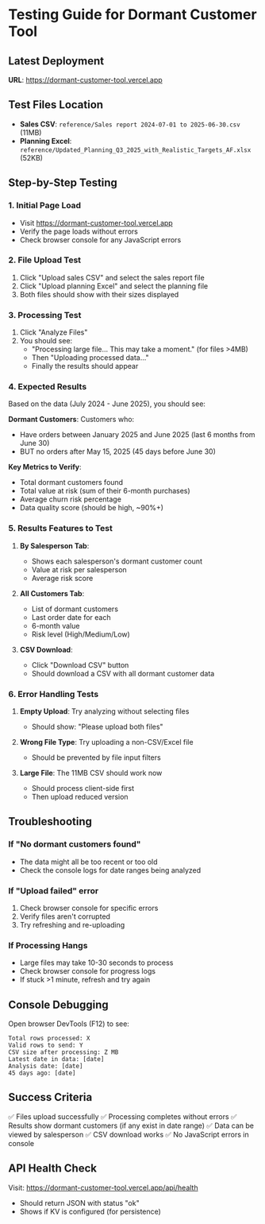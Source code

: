 # Testing Guide for Dormant Customer Tool

## Latest Deployment
**URL**: https://dormant-customer-tool.vercel.app

## Test Files Location
- **Sales CSV**: `reference/Sales report 2024-07-01 to 2025-06-30.csv` (11MB)
- **Planning Excel**: `reference/Updated_Planning_Q3_2025_with_Realistic_Targets_AF.xlsx` (52KB)

## Step-by-Step Testing

### 1. Initial Page Load
- Visit https://dormant-customer-tool.vercel.app
- Verify the page loads without errors
- Check browser console for any JavaScript errors

### 2. File Upload Test
1. Click "Upload sales CSV" and select the sales report file
2. Click "Upload planning Excel" and select the planning file
3. Both files should show with their sizes displayed

### 3. Processing Test
1. Click "Analyze Files"
2. You should see:
   - "Processing large file... This may take a moment." (for files >4MB)
   - Then "Uploading processed data..."
   - Finally the results should appear

### 4. Expected Results
Based on the data (July 2024 - June 2025), you should see:

**Dormant Customers**: Customers who:
- Have orders between January 2025 and June 2025 (last 6 months from June 30)
- BUT no orders after May 15, 2025 (45 days before June 30)

**Key Metrics to Verify**:
- Total dormant customers found
- Total value at risk (sum of their 6-month purchases)
- Average churn risk percentage
- Data quality score (should be high, ~90%+)

### 5. Results Features to Test
1. **By Salesperson Tab**: 
   - Shows each salesperson's dormant customer count
   - Value at risk per salesperson
   - Average risk score

2. **All Customers Tab**:
   - List of dormant customers
   - Last order date for each
   - 6-month value
   - Risk level (High/Medium/Low)

3. **CSV Download**:
   - Click "Download CSV" button
   - Should download a CSV with all dormant customer data

### 6. Error Handling Tests
1. **Empty Upload**: Try analyzing without selecting files
   - Should show: "Please upload both files"

2. **Wrong File Type**: Try uploading a non-CSV/Excel file
   - Should be prevented by file input filters

3. **Large File**: The 11MB CSV should work now
   - Should process client-side first
   - Then upload reduced version

## Troubleshooting

### If "No dormant customers found"
- The data might all be too recent or too old
- Check the console logs for date ranges being analyzed

### If "Upload failed" error
1. Check browser console for specific errors
2. Verify files aren't corrupted
3. Try refreshing and re-uploading

### If Processing Hangs
- Large files may take 10-30 seconds to process
- Check browser console for progress logs
- If stuck >1 minute, refresh and try again

## Console Debugging
Open browser DevTools (F12) to see:
```
Total rows processed: X
Valid rows to send: Y
CSV size after processing: Z MB
Latest date in data: [date]
Analysis date: [date]
45 days ago: [date]
```

## Success Criteria
✅ Files upload successfully
✅ Processing completes without errors
✅ Results show dormant customers (if any exist in date range)
✅ Data can be viewed by salesperson
✅ CSV download works
✅ No JavaScript errors in console

## API Health Check
Visit: https://dormant-customer-tool.vercel.app/api/health
- Should return JSON with status "ok"
- Shows if KV is configured (for persistence)